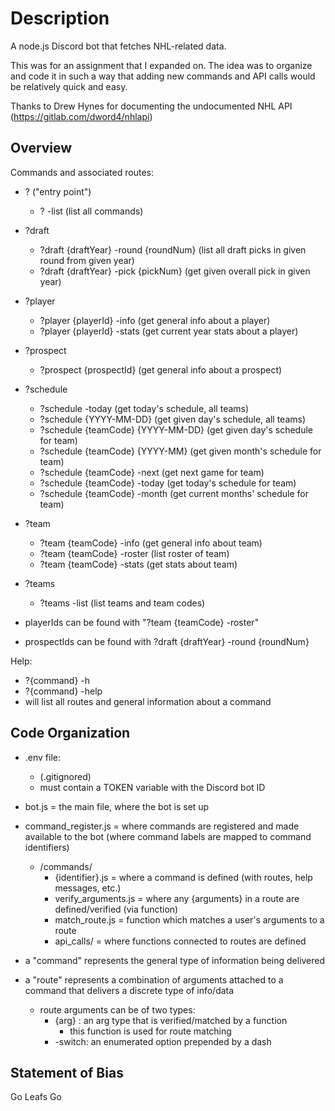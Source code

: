 # Description

A node.js Discord bot that fetches NHL-related data.

This was for an assignment that I expanded on. The idea was to organize and code it in such a way that adding new commands and API calls would be relatively quick and easy.

Thanks to Drew Hynes for documenting the undocumented NHL API (https://gitlab.com/dword4/nhlapi)

## Overview

Commands and associated routes:
- ? ("entry point")
  - ? -list                                     (list all commands)
- ?draft
  - ?draft {draftYear} -round {roundNum}        (list all draft picks in given round from given year)
  - ?draft {draftYear} -pick {pickNum}          (get given overall pick in given year)
- ?player
  - ?player {playerId} -info                    (get general info about a player)
  - ?player {playerId} -stats                   (get current year stats about a player)
- ?prospect
  - ?prospect {prospectId}                      (get general info about a prospect)
- ?schedule
  - ?schedule -today                            (get today's schedule, all teams)
  - ?schedule {YYYY-MM-DD}                      (get given day's schedule, all teams)
  - ?schedule {teamCode} {YYYY-MM-DD}           (get given day's schedule for team)
  - ?schedule {teamCode} {YYYY-MM}              (get given month's schedule for team)
  - ?schedule {teamCode} -next                  (get next game for team)
  - ?schedule {teamCode} -today                 (get today's schedule for team)
  - ?schedule {teamCode} -month                 (get current months' schedule for team)
- ?team
  - ?team {teamCode} -info                      (get general info about team)
  - ?team {teamCode} -roster                    (list roster of team)
  - ?team {teamCode} -stats                     (get stats about team)
- ?teams
  - ?teams -list                                (list teams and team codes)

- playerIds can be found with "?team {teamCode} -roster"
- prospectIds can be found with ?draft {draftYear} -round {roundNum}

Help:
- ?{command} -h
- ?{command} -help
- will list all routes and general information about a command

## Code Organization

- .env file:
  - (.gitignored)
  - must contain a TOKEN variable with the Discord bot ID

- bot.js = the main file, where the bot is set up

- command_register.js = where commands are registered and made available to the bot
    (where command labels are mapped to command identifiers)
  - /commands/
    - {identifier}.js = where a command is defined (with routes, help messages, etc.)
    - verify_arguments.js = where any {arguments} in a route are defined/verified (via function)
    - match_route.js = function which matches a user's arguments to a route
    - api_calls/ = where functions connected to routes are defined

- a "command" represents the general type of information being delivered
- a "route" represents a combination of arguments attached to a command that delivers a discrete type of info/data
  - route arguments can be of two types:
    - {arg} : an arg type that is verified/matched by a function
      - this function is used for route matching
    - -switch: an enumerated option prepended by a dash

## Statement of Bias

Go Leafs Go